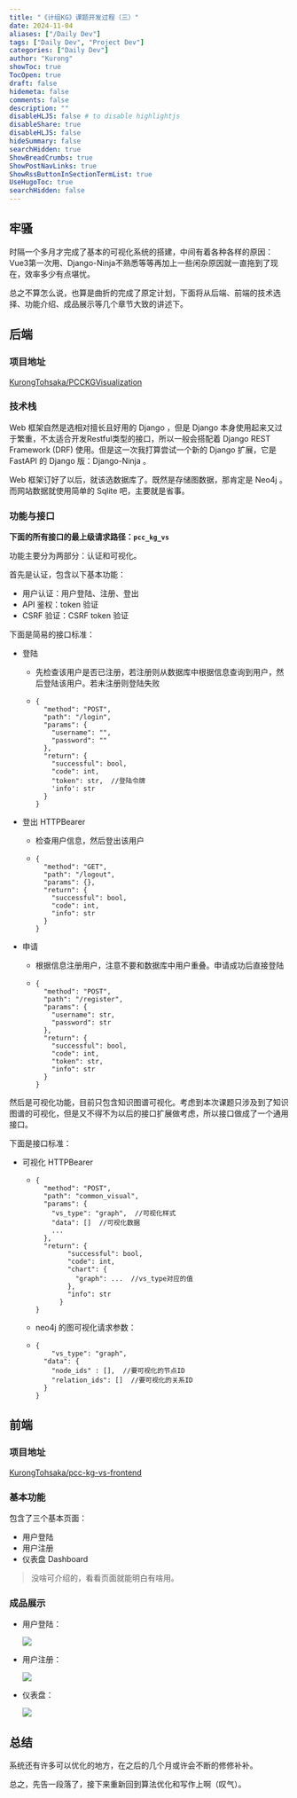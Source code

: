 ```yaml
---
title: "《计组KG》课题开发过程（三）"
date: 2024-11-04
aliases: ["/Daily Dev"]
tags: ["Daily Dev", "Project Dev"]
categories: ["Daily Dev"]
author: "Kurong"
showToc: true
TocOpen: true
draft: false
hidemeta: false
comments: false
description: ""
disableHLJS: false # to disable highlightjs
disableShare: true
disableHLJS: false
hideSummary: false
searchHidden: true
ShowBreadCrumbs: true
ShowPostNavLinks: true
ShowRssButtonInSectionTermList: true
UseHugoToc: true
searchHidden: false
---
```


## 牢骚

时隔一个多月才完成了基本的可视化系统的搭建，中间有着各种各样的原因：Vue3第一次用、Django-Ninja不熟悉等等再加上一些闲杂原因就一直拖到了现在，效率多少有点堪忧。

总之不算怎么说，也算是曲折的完成了原定计划，下面将从后端、前端的技术选择、功能介绍、成品展示等几个章节大致的讲述下。



## 后端

### 项目地址

[KurongTohsaka/PCCKGVisualization](https://github.com/KurongTohsaka/PCCKGVisualization/tree/main)

### 技术栈

Web 框架自然是选相对擅长且好用的 Django ，但是 Django 本身使用起来又过于繁重，不太适合开发Restful类型的接口，所以一般会搭配着 Django REST Framework (DRF) 使用。但是这一次我打算尝试一个新的 Django 扩展，它是 FastAPI 的 Django 版：Django-Ninja 。

Web 框架订好了以后，就该选数据库了。既然是存储图数据，那肯定是 Neo4j 。而网站数据就使用简单的 Sqlite 吧，主要就是省事。

### 功能与接口

**下面的所有接口的最上级请求路径：`pcc_kg_vs`**

功能主要分为两部分：认证和可视化。

首先是认证，包含以下基本功能：

- 用户认证：用户登陆、注册、登出
- API 鉴权：token 验证
- CSRF 验证：CSRF token 验证

下面是简易的接口标准：

- 登陆

  - 先检查该用户是否已注册，若注册则从数据库中根据信息查询到用户，然后登陆该用户。若未注册则登陆失败

  - ```
    {
      "method": "POST",
      "path": "/login",
      "params": {
        "username": "",
        "password": ""  
      },
      "return": {
        "successful": bool,
        "code": int,
        "token": str,  //登陆令牌
        'info': str
      }
    }
    ```

- 登出 HTTPBearer

  - 检查用户信息，然后登出该用户

  - ```
    {
      "method": "GET",
      "path": "/logout",
      "params": {},
      "return": {
        "successful": bool,
        "code": int,
      	"info": str
      }
    }
    ```

- 申请

  - 根据信息注册用户，注意不要和数据库中用户重叠。申请成功后直接登陆

  - ```
    {
      "method": "POST",
      "path": "/register",
      "params": {
        "username": str, 
        "password": str 
      },
      "return": {
        "successful": bool,
        "code": int,
        "token": str,
      	"info": str
      }
    }
    ```

然后是可视化功能，目前只包含知识图谱可视化。考虑到本次课题只涉及到了知识图谱的可视化，但是又不得不为以后的接口扩展做考虑，所以接口做成了一个通用接口。

下面是接口标准：

- 可视化 HTTPBearer

  - ```
    {
      "method": "POST",
      "path": "common_visual",
      "params": {
        "vs_type": "graph",  //可视化样式
        "data": []  //可视化数据
        ...
      },
      "return": {
            "successful": bool,
            "code": int,
            "chart": {
              "graph": ...  //vs_type对应的值
            },
          	"info": str
          }
    }
    ```

  - neo4j 的图可视化请求参数：

  - ```
    {
    	"vs_type": "graph",
      "data": {
        "node_ids" : [],  //要可视化的节点ID
        "relation_ids": []  //要可视化的关系ID
      }
    }
    ```



## 前端

### 项目地址

[KurongTohsaka/pcc-kg-vs-frontend](https://github.com/KurongTohsaka/pcc-kg-vs-frontend)

### 基本功能

包含了三个基本页面：

- 用户登陆
- 用户注册
- 仪表盘 Dashboard

> 没啥可介绍的，看看页面就能明白有啥用。

### 成品展示

- 用户登陆：

  ![](/img/DailyDev/img1.png)

- 用户注册：

  ![](/img/DailyDev/img2.png)

- 仪表盘：

  ![](/img/DailyDev/img3.png)



## 总结

系统还有许多可以优化的地方，在之后的几个月或许会不断的修修补补。

总之，先告一段落了，接下来重新回到算法优化和写作上啊（叹气）。
